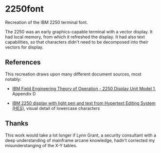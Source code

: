 # 2250font

Recreation of the IBM 2250 terminal font.

The 2250 was an early graphics-capable terminal with a vector display. It had local memory, from which it refreshed the display. It had also text capabilities, so that characters didn't need to be decomposed into their vectors for display.

## References

This recreation draws upon many different document sources, most notably:

- [IBM Field Engineering Theory of Operation - 2250 Display Unit Model 1](http://www.bitsavers.org/pdf/ibm/2250/Y27-2043-0_2250_FETOM_Sep66.pdf), Appendix D

- [IBM 2250 display with light pen and text from Hypertext Editing System (HES)](https://commons.wikimedia.org/wiki/File:HES_IBM_2250_light_pen_grlloyd_Oct1969.png), visual detail of lowercase characters

## Thanks

This work would take a lot longer if Lynn Grant, a security consultant with a deep understanding of mainframe arcane knowledge, hadn't corrected my misunderstanging of the X-Y tables.
